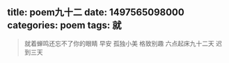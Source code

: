 title: poem九十二
date: 1497565098000
categories: poem
tags: 就
---
> 就着蝉鸣还忘不了你的眼睛
早安
孤独小美
格致别趣
六点起床九十二天 迟到三天